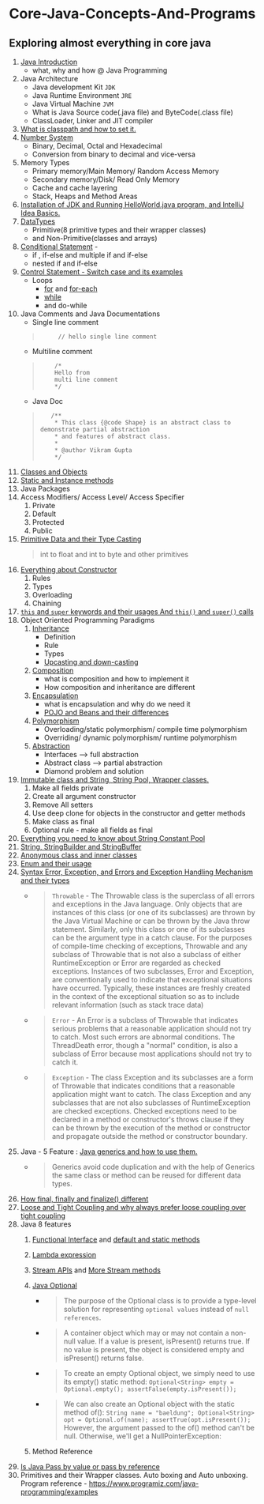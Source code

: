 # Core-Java-Concepts-And-Programs
## Exploring almost everything in core java
1. [Java Introduction](https://en.wikipedia.org/wiki/Java_(software_platform))
    - what, why and how @ Java Programming
2. Java Architecture
   - Java development Kit `JDK`
   - Java Runtime Environment `JRE`
   - Java Virtual Machine `JVM`
   - What is Java Source code(.java file) and ByteCode(.class file)
   - ClassLoader, Linker and JIT compiler
3. [What is classpath and how to set it.](https://medium.com/@basecs101/do-you-know-classpath-in-java-latest-2800574878c)
4. [Number System](https://www.baeldung.com/java-binary-numbers)
   - Binary, Decimal, Octal and Hexadecimal
   - Conversion from binary to decimal and vice-versa
5. Memory Types
   - Primary memory/Main Memory/ Random Access Memory
   - Secondary memory/Disk/ Read Only Memory
   - Cache and cache layering
   - Stack, Heaps and Method Areas
6. [Installation of JDK and Running HelloWorld.java program, and IntelliJ Idea Basics.](https://docs.oracle.com/en/java/javase/11/install/installation-jdk-microsoft-windows-platforms.html#GUID-A7E27B90-A28D-4237-9383-A58B416071CA)
7. [DataTypes](https://medium.com/@basecs101/primitive-data-types-and-what-default-values-are-assigned-to-them-in-java-e6ee8ee16459)
   - Primitive(8 primitive types and their wrapper classes) 
   - and Non-Primitive(classes and arrays)
8. [Conditional Statement](https://www.w3schools.com/java/java_conditions.asp) - 
   - if , if-else and multiple if and if-else
   - nested if and if-else
9. [Control Statement - Switch case and its examples](https://www.w3schools.com/java/java_conditions_shorthand.asp)
   - Loops
     - [for](https://www.w3schools.com/java/java_for_loop.asp) and [for-each](https://www.w3schools.com/java/java_foreach_loop.asp)
     - [while](https://www.w3schools.com/java/java_while_loop.asp) 
     - and do-while
10. Java Comments and Java Documentations
    - Single line comment
    >          // hello single line comment
    - Multiline comment
    >         /*
    >         Hello from
    >         multi line comment
    >         */
    - Java Doc
    >        /**
    >         * This class {@code Shape} is an abstract class to demonstrate partial abstraction
    >         * and features of abstract class.
    >         *
    >         * @author Vikram Gupta
    >         */
11. [Classes and Objects](https://medium.com/@basecs101/know-the-difference-between-reference-object-instance-and-class-b5eaa51eb22b)
12. [Static and Instance methods](https://medium.com/@basecs101/know-the-differences-between-static-and-instance-methods-in-java-988be358c46a)
13. Java Packages
14. Access Modifiers/ Access Level/ Access Specifier
    1. Private
    2. Default
    3. Protected
    4. Public
15. [Primitive Data and their Type Casting](https://medium.com/@basecs101/primitive-data-types-and-what-default-values-are-assigned-to-them-in-java-e6ee8ee16459) 
    > int to float and int to byte and other primitives
16. [Everything about Constructor](https://medium.com/@basecs101/constructors-constructor-overloading-and-constructor-chaining-in-java-complete-guide-latest-c10cb8a244bd)
    1. Rules
    2. Types
    3. Overloading
    4. Chaining
17. [`this` and `super` keywords and their usages And `this()` and `super()` calls](https://medium.com/@basecs101/difference-between-this-and-super-keywords-and-this-and-super-calls-in-java-220053cf7d39)
18. Object Oriented Programming Paradigms
    1. [Inheritance](https://medium.com/@basecs101/what-is-inheritance-and-composition-in-java-check-the-differences-updated-37b8fe54cf80)
        - Definition
        - Rule
        - Types
        - [Upcasting and down-casting](https://medium.com/@basecs101/what-is-up-casting-and-down-casting-in-java-latest-ca114ef76a5f)
    2. [Composition](https://medium.com/@basecs101/what-is-inheritance-and-composition-in-java-check-the-differences-updated-37b8fe54cf80)
       - what is composition and how to implement it
       - How composition and inheritance are different
    3. [Encapsulation](https://medium.com/@basecs101/are-you-confused-with-encapsulation-clear-it-now-updated-30bd6ca66bfa)
        - what is encapsulation and why do we need it
        - [POJO and Beans and their differences](https://medium.com/@basecs101/what-do-pojo-and-bean-mean-in-java-how-are-they-different-latest-9555824e13a9)
    4. [Polymorphism](https://medium.com/@basecs101/what-is-method-overloading-and-method-overriding-in-java-latest-a7b74f83b7b6)
        - Overloading/static polymorphism/ compile time polymorphism
        - Overriding/ dynamic polymorphism/ runtime polymorphism
    5. [Abstraction](https://medium.com/@basecs101/why-you-must-know-abstraction-latest-6f11a85c50f0)
        - Interfaces --> full abstraction
        - Abstract class --> partial abstraction
        - Diamond problem and solution
19. [Immutable class and String, String Pool, Wrapper classes.](https://medium.com/javarevisited/do-you-know-immutable-class-in-java-why-string-is-immutable-dc18b0cec4b9)
    1. Make all fields private
    2. Create all argument constructor
    3. Remove All setters
    4. Use deep clone for objects in the constructor and getter methods
    5. Make class as final
    6. Optional rule - make all fields as final
20. [Everything you need to know about String Constant Pool](https://medium.com/javarevisited/what-does-string-pool-mean-in-java-996f0554e1dc)
21. [String, StringBuilder and StringBuffer](https://medium.com/@basecs101/string-stringbuilder-and-stringbuffer-a-complete-guide-5ddd083a2ad5)
22. [Anonymous class and inner classes](https://medium.com/@basecs101/do-you-know-nested-and-inner-classes-in-java-latest-b270e0988091)
23. [Enum and their usage](https://medium.com/@basecs101/confused-with-enum-here-is-an-article-to-clear-it-latest-e39d88fe7c66)
24. [Syntax Error, Exception, and Errors and Exception Handling Mechanism and their types](https://medium.com/@basecs101/exceptions-checked-and-unchecked-exceptions-and-handling-methods-in-java-a-complete-guide-latest-fc07b0bc381)
    - > `Throwable` - The Throwable class is the superclass of all errors and exceptions in the Java language. Only objects that are instances of this class (or one of its subclasses) are thrown by the Java Virtual Machine or can be thrown by the Java throw statement. Similarly, only this class or one of its subclasses can be the argument type in a catch clause. For the purposes of compile-time checking of exceptions, Throwable and any subclass of Throwable that is not also a subclass of either RuntimeException or Error are regarded as checked exceptions.
    Instances of two subclasses, Error and Exception, are conventionally used to indicate that exceptional situations have occurred. Typically, these instances are freshly created in the context of the exceptional situation so as to include relevant information (such as stack trace data)
    - > `Error` - An Error is a subclass of Throwable that indicates serious problems that a reasonable application should not try to catch. Most such errors are abnormal conditions. The ThreadDeath error, though a "normal" condition, is also a subclass of Error because most applications should not try to catch it.
    - > `Exception` - The class Exception and its subclasses are a form of Throwable that indicates conditions that a reasonable application might want to catch.
      The class Exception and any subclasses that are not also subclasses of RuntimeException are checked exceptions. Checked exceptions need to be declared in a method or constructor's throws clause if they can be thrown by the execution of the method or constructor and propagate outside the method or constructor boundary.
25. Java - 5 Feature : [Java generics and how to use them.](https://medium.com/@basecs101/java-generics-why-are-they-used-interview-questions-8367e1266c8c)
    - > Generics avoid code duplication and with the help of Generics the same class or method can be reused for different data types.
26. [How final, finally and finalize() different](https://medium.com/@basecs101/know-the-differences-between-final-finally-and-finalize-in-java-latest-668e65c5e9d5)
27. [Loose and Tight Coupling and why always prefer loose coupling over tight coupling](https://medium.com/@basecs101/do-you-know-the-tight-and-loose-coupling-in-the-oop-latest-b03f8e600115)
28. Java 8 features
    1. [Functional Interface](https://medium.com/@basecs101/java-8-functional-interface-the-feature-that-you-must-know-latest-b2a539bb7917) and [default and static methods](https://medium.com/@basecs101/java-8-new-features-that-you-must-know-latest-751297051795)
    2. [Lambda expression](https://medium.com/@basecs101/java-8-lambda-expression-the-feature-that-you-must-know-lastest-e0d9f8a8bc13)
    3. [Stream APIs](https://medium.com/@basecs101/java-8-features-interview-questions-stream-apis-interview-questions-updated-37f50f1ad5b5) and [More Stream methods](https://medium.com/@basecs101/java-8-frequently-used-stream-methods-latest-interview-questions-126a7d370cfd)
    4. [Java Optional](https://www.baeldung.com/java-optional)
       - > The purpose of the Optional class is to provide a type-level solution for representing `optional values` instead of `null references`.
       - > A container object which may or may not contain a non-null value. If a value is present, isPresent() returns true. If no value is present, the object is considered empty and isPresent() returns false.
       - > To create an empty Optional object, we simply need to use its empty() static method: 
         > `Optional<String> empty = Optional.empty();
         assertFalse(empty.isPresent());`
       - > We can also create an Optional object with the static method of():
         > `String name = "baeldung";
         Optional<String> opt = Optional.of(name);
         assertTrue(opt.isPresent());` 
         > However, the argument passed to the of() method can't be null. Otherwise, we'll get a NullPointerException:
         
    5. Method Reference
29. [Is Java Pass by value or pass by reference](https://medium.com/@basecs101/is-java-pass-by-value-or-pass-by-reference-73a73b0c2234)
30. Primitives and their Wrapper classes. Auto boxing and Auto unboxing.
Program reference - https://www.programiz.com/java-programming/examples
